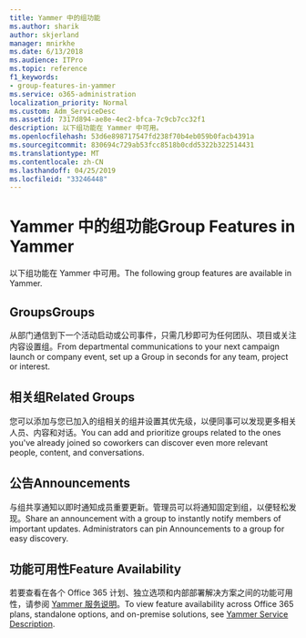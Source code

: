 ```yaml
---
title: Yammer 中的组功能
ms.author: sharik
author: skjerland
manager: mnirkhe
ms.date: 6/13/2018
ms.audience: ITPro
ms.topic: reference
f1_keywords:
- group-features-in-yammer
ms.service: o365-administration
localization_priority: Normal
ms.custom: Adm_ServiceDesc
ms.assetid: 7317d894-ae8e-4ec2-bfca-7c9cb7cc32f1
description: 以下组功能在 Yammer 中可用。
ms.openlocfilehash: 53d6e898717547fd238f70b4eb059b0facb4391a
ms.sourcegitcommit: 830694c729ab53fcc8518b0cdd5322b322514431
ms.translationtype: MT
ms.contentlocale: zh-CN
ms.lasthandoff: 04/25/2019
ms.locfileid: "33246448"
---
```

# <a name="group-features-in-yammer"></a><span data-ttu-id="5796d-103">Yammer 中的组功能</span><span class="sxs-lookup"><span data-stu-id="5796d-103">Group Features in Yammer</span></span>

<span data-ttu-id="5796d-104">以下组功能在 Yammer 中可用。</span><span class="sxs-lookup"><span data-stu-id="5796d-104">The following group features are available in Yammer.</span></span>
  
## <a name="groups"></a><span data-ttu-id="5796d-105">Groups</span><span class="sxs-lookup"><span data-stu-id="5796d-105">Groups</span></span>
<span data-ttu-id="5796d-106"><a name="bkmk_Groups"> </a></span><span class="sxs-lookup"><span data-stu-id="5796d-106"></span></span>

<span data-ttu-id="5796d-107">从部门通信到下一个活动启动或公司事件，只需几秒即可为任何团队、项目或关注内容设置组。</span><span class="sxs-lookup"><span data-stu-id="5796d-107">From departmental communications to your next campaign launch or company event, set up a Group in seconds for any team, project or interest.</span></span>
  
## <a name="related-groups"></a><span data-ttu-id="5796d-108">相关组</span><span class="sxs-lookup"><span data-stu-id="5796d-108">Related Groups</span></span>
<span data-ttu-id="5796d-109"><a name="bkmk_RelatedGroups"> </a></span><span class="sxs-lookup"><span data-stu-id="5796d-109"></span></span>

<span data-ttu-id="5796d-110">您可以添加与您已加入的组相关的组并设置其优先级，以便同事可以发现更多相关人员、内容和对话。</span><span class="sxs-lookup"><span data-stu-id="5796d-110">You can add and prioritize groups related to the ones you've already joined so coworkers can discover even more relevant people, content, and conversations.</span></span>
  
## <a name="announcements"></a><span data-ttu-id="5796d-111">公告</span><span class="sxs-lookup"><span data-stu-id="5796d-111">Announcements</span></span>
<span data-ttu-id="5796d-112"><a name="bkmk_Announcements"> </a></span><span class="sxs-lookup"><span data-stu-id="5796d-112"></span></span>

<span data-ttu-id="5796d-p101">与组共享通知以即时通知成员重要更新。管理员可以将通知固定到组，以便轻松发现。</span><span class="sxs-lookup"><span data-stu-id="5796d-p101">Share an announcement with a group to instantly notify members of important updates. Administrators can pin Announcements to a group for easy discovery.</span></span>
  
## <a name="feature-availability"></a><span data-ttu-id="5796d-115">功能可用性</span><span class="sxs-lookup"><span data-stu-id="5796d-115">Feature Availability</span></span>
<span data-ttu-id="5796d-116"><a name="bkmk_Announcements"> </a></span><span class="sxs-lookup"><span data-stu-id="5796d-116"></span></span>

<span data-ttu-id="5796d-117">若要查看在各个 Office 365 计划、独立选项和内部部署解决方案之间的功能可用性，请参阅 [Yammer 服务说明](yammer-service-description.md)。</span><span class="sxs-lookup"><span data-stu-id="5796d-117">To view feature availability across Office 365 plans, standalone options, and on-premise solutions, see [Yammer Service Description](yammer-service-description.md).</span></span>
  

